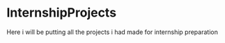 # InternshipProjects
 Here i will be putting all the projects i had made for internship preparation
